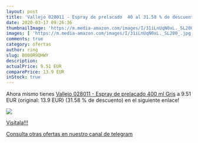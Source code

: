 ```yaml
---
layout: post
title: 'Vallejo 028011 - Espray de prelacado  40 al 31.58 % de descuento'
date: 2020-03-17 09:26:36
thumbnailImage: 'https://m.media-amazon.com/images/I/31iLnUqN0xL._SL200_.jpg'
images: [ 'https://m.media-amazon.com/images/I/31iLnUqN0xL._SL200_.jpg' ]
comments: true
category: ofertas
author: ring
slug: B000R9QHWY
description:
actualPrice: 9.51 EUR
comparePrice: 13.9 EUR
inStock: true
---
```


Ahora mismo tienes [Vallejo 028011 - Espray de prelacado  400 ml  Gris](https://www.amazon.com/dp/B000R9QHWY/?tag=redken08-20) a 9.51 EUR (original: 13.9 EUR) (31.58 %  de descuento) en el siguiente enlace!

[![](https://m.media-amazon.com/images/I/31iLnUqN0xL._SL200_.jpg)](https://www.amazon.com/dp/B000R9QHWY/?tag=redken08-20)

[Visítala!!!](https://www.amazon.com/dp/B000R9QHWY/?tag=redken08-20)

[Consulta otras ofertas en nuestro canal de telegram](https://t.me/s/ofertas25)
